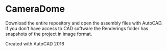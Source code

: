 # CameraDome
Download the entire repository and open the assembly files with AutoCAD. If you don't have access to CAD software the Renderings folder has snapshots of the project in image format. 

Created with AutoCAD 2016
